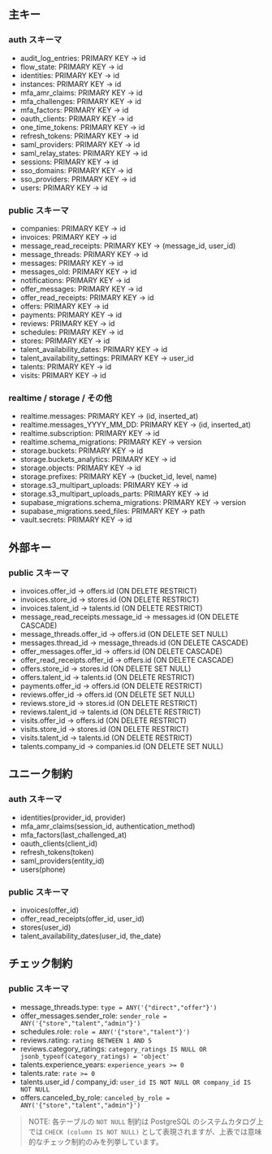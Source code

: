 ## 主キー

### auth スキーマ
- audit_log_entries: PRIMARY KEY → id
- flow_state: PRIMARY KEY → id
- identities: PRIMARY KEY → id
- instances: PRIMARY KEY → id
- mfa_amr_claims: PRIMARY KEY → id
- mfa_challenges: PRIMARY KEY → id
- mfa_factors: PRIMARY KEY → id
- oauth_clients: PRIMARY KEY → id
- one_time_tokens: PRIMARY KEY → id
- refresh_tokens: PRIMARY KEY → id
- saml_providers: PRIMARY KEY → id
- saml_relay_states: PRIMARY KEY → id
- sessions: PRIMARY KEY → id
- sso_domains: PRIMARY KEY → id
- sso_providers: PRIMARY KEY → id
- users: PRIMARY KEY → id

### public スキーマ
- companies: PRIMARY KEY → id
- invoices: PRIMARY KEY → id
- message_read_receipts: PRIMARY KEY → (message_id, user_id)
- message_threads: PRIMARY KEY → id
- messages: PRIMARY KEY → id
- messages_old: PRIMARY KEY → id
- notifications: PRIMARY KEY → id
- offer_messages: PRIMARY KEY → id
- offer_read_receipts: PRIMARY KEY → id
- offers: PRIMARY KEY → id
- payments: PRIMARY KEY → id
- reviews: PRIMARY KEY → id
- schedules: PRIMARY KEY → id
- stores: PRIMARY KEY → id
- talent_availability_dates: PRIMARY KEY → id
- talent_availability_settings: PRIMARY KEY → user_id
- talents: PRIMARY KEY → id
- visits: PRIMARY KEY → id

### realtime / storage / その他
- realtime.messages: PRIMARY KEY → (id, inserted_at)
- realtime.messages_YYYY_MM_DD: PRIMARY KEY → (id, inserted_at)
- realtime.subscription: PRIMARY KEY → id
- realtime.schema_migrations: PRIMARY KEY → version
- storage.buckets: PRIMARY KEY → id
- storage.buckets_analytics: PRIMARY KEY → id
- storage.objects: PRIMARY KEY → id
- storage.prefixes: PRIMARY KEY → (bucket_id, level, name)
- storage.s3_multipart_uploads: PRIMARY KEY → id
- storage.s3_multipart_uploads_parts: PRIMARY KEY → id
- supabase_migrations.schema_migrations: PRIMARY KEY → version
- supabase_migrations.seed_files: PRIMARY KEY → path
- vault.secrets: PRIMARY KEY → id

## 外部キー

### public スキーマ
- invoices.offer_id → offers.id (ON DELETE RESTRICT)
- invoices.store_id → stores.id (ON DELETE RESTRICT)
- invoices.talent_id → talents.id (ON DELETE RESTRICT)
- message_read_receipts.message_id → messages.id (ON DELETE CASCADE)
- message_threads.offer_id → offers.id (ON DELETE SET NULL)
- messages.thread_id → message_threads.id (ON DELETE CASCADE)
- offer_messages.offer_id → offers.id (ON DELETE CASCADE)
- offer_read_receipts.offer_id → offers.id (ON DELETE CASCADE)
- offers.store_id → stores.id (ON DELETE SET NULL)
- offers.talent_id → talents.id (ON DELETE RESTRICT)
- payments.offer_id → offers.id (ON DELETE RESTRICT)
- reviews.offer_id → offers.id (ON DELETE SET NULL)
- reviews.store_id → stores.id (ON DELETE RESTRICT)
- reviews.talent_id → talents.id (ON DELETE RESTRICT)
- visits.offer_id → offers.id (ON DELETE RESTRICT)
- visits.store_id → stores.id (ON DELETE RESTRICT)
- visits.talent_id → talents.id (ON DELETE RESTRICT)
- talents.company_id → companies.id (ON DELETE SET NULL)

## ユニーク制約

### auth スキーマ
- identities(provider_id, provider)
- mfa_amr_claims(session_id, authentication_method)
- mfa_factors(last_challenged_at)
- oauth_clients(client_id)
- refresh_tokens(token)
- saml_providers(entity_id)
- users(phone)

### public スキーマ
- invoices(offer_id)
- offer_read_receipts(offer_id, user_id)
- stores(user_id)
- talent_availability_dates(user_id, the_date)

## チェック制約

### public スキーマ
- message_threads.type: `type = ANY('{"direct","offer"}')`
- offer_messages.sender_role: `sender_role = ANY('{"store","talent","admin"}')`
- schedules.role: `role = ANY('{"store","talent"}')`
- reviews.rating: `rating BETWEEN 1 AND 5`
- reviews.category_ratings: `category_ratings IS NULL OR jsonb_typeof(category_ratings) = 'object'`
- talents.experience_years: `experience_years >= 0`
- talents.rate: `rate >= 0`
- talents.user_id / company_id: `user_id IS NOT NULL OR company_id IS NOT NULL`
- offers.canceled_by_role: `canceled_by_role = ANY('{"store","talent","admin"}')`

> NOTE: 各テーブルの `NOT NULL` 制約は PostgreSQL のシステムカタログ上では `CHECK (column IS NOT NULL)` として表現されますが、上表では意味的なチェック制約のみを列挙しています。
